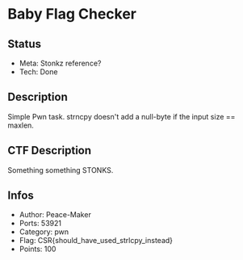 Baby Flag Checker
=========

## Status
* Meta: Stonkz reference?
* Tech: Done

## Description
Simple Pwn task. strncpy doesn't add a null-byte if the input size == maxlen.

## CTF Description
Something something STONKS.

## Infos

* Author: Peace-Maker
* Ports: 53921
* Category: pwn
* Flag: CSR{should_have_used_strlcpy_instead}
* Points: 100
